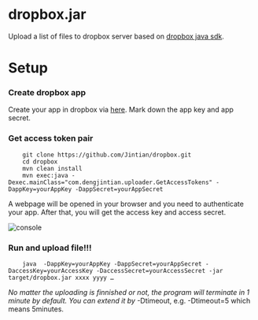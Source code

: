 dropbox.jar
=======
Upload a list of files to dropbox server based on [dropbox java sdk](https://www.dropbox.com/developers/reference/sdk). 



Setup
====

### Create dropbox app

Create your app in dropbox via [here](https://www.dropbox.com/developers/apps).  Mark down the app key and app secret.


### Get access token pair
        git clone https://github.com/Jintian/dropbox.git
  		cd dropbox
  		mvn clean install
  		mvn exec:java -Dexec.mainClass="com.dengjintian.uploader.GetAccessTokens" -DappKey=yourAppKey -DappSecret=yourAppSecret

A webpage will be opened in your browser and you need to authenticate your app.
After that, you will get the access key and access secret.

![console](http://blog.dengjintian.com/wp-content/uploads/2013/01/Snip20130112_3.png "hi")


### Run and upload file!!!

		java  -DappKey=yourAppKey -DappSecret=yourAppSecret -DaccessKey=yourAccessKey -DaccessSecret=yourAccessSecret -jar target/dropbox.jar xxxx yyyy …
		
*No matter the uploading is finnished or not, the program will terminate in 1 minute by default. You can extend it by* -Dtimeout, e.g. -Dtimeout=5 which means 5minutes. 





